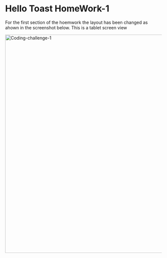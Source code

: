 # Hello Toast HomeWork-1

For the first section of the hoemwork the layout has been changed as ahown in the screenshot below. This is a tablet screen view

<img width="704" alt="Coding-challenge-1" src="https://user-images.githubusercontent.com/50906104/170835002-49327dbc-3d42-4de4-a1d4-72bdbd00e919.png">
